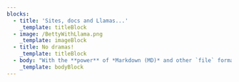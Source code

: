 ```yaml
---
blocks:
  - title: 'Sites, docs and Llamas...'
    _template: titleBlock
  - image: /BettyWithLlama.png
    _template: imageBlock
  - title: No dramas!
    _template: titleBlock
  - body: "With the **power** of *Markdown (MD)* and other `file` formats \U0001F31F\n\nGo to [your admin portal \U0001F517](/admin/index.html) to make edits to your site!\n"
    _template: bodyBlock
---
```


